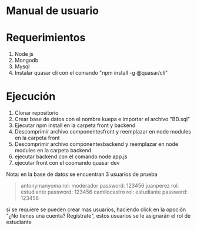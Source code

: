 # Manual de usuario

# Requerimientos

1. Node js
2. Mongodb
3. Mysql
4. Instalar quasar cli con el comando "npm install -g @quasar/cli"

# Ejecución
1. Clonar repositorio
2. Crear base de datos con el nombre kuepa e importar el archivo "BD.sql"
3. Ejecutar npm install en la carpeta front y backend
4. Descomprimir archivo componentesfront y reemplazar en 
node modules en la carpeta front
5. Descomprimir archivo componentesbackend y reemplazar en 
node modules en la carpeta backend
6. ejecutar backend con el comando node app.js
7. ejecutar front con el coomando quasar dev

Nota: en la base de datos se encuentran 3 usuarios de prueba

> antonymanyoma rol: moderador password: 123456
> juanperez rol: estudiante password: 123456
> camilocastro rol: estudiante password: 123456

si se requiere se pueden crear mas usuarios, haciendo click en la opoción "¿No tienes una cuenta? Regístrate",
estos usuarios se le asignarán el rol de estudiante